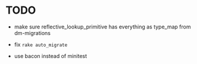 # TODO

* make sure reflective_lookup_primitive has everything as
  type_map from dm-migrations

* fix `rake auto_migrate`

* use bacon instead of minitest
